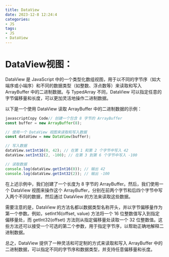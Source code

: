 ```yaml
---
title: DataView
date: 2023-12-8 12:24:4
categories:
- JS
tags:
- JS
- DataView
---
```


# DataView视图：
DataView 是 JavaScript 中的一个类型化数组视图，用于以不同的字节序（如大端序或小端序）和不同的数据类型（如整数、浮点数等）来读取和写入 ArrayBuffer 中的二进制数据。与 TypedArray 不同，DataView 可以指定任意的字节偏移量和长度，可以更加灵活地操作二进制数据。

以下是一个使用 DataView 读取 ArrayBuffer 中的二进制数据的示例：
```js
javascriptCopy Code// 创建一个包含 8 字节的 ArrayBuffer
const buffer = new ArrayBuffer(8);

// 使用一个 DataView 视图来读取和写入数据
const dataView = new DataView(buffer);

// 写入数据
dataView.setInt16(0, 42); // 在第 1 和第 2 个字节中写入 42
dataView.setInt32(2, -100); // 在第 3 到第 6 个字节中写入 -100

// 读取数据
console.log(dataView.getInt16(0)); // 输出 42
console.log(dataView.getInt32(2)); // 输出 -100
```
在上述示例中，我们创建了一个长度为 8 字节的 ArrayBuffer。然后，我们使用一个 DataView 视图来操作这个 ArrayBuffer，分别在前两个字节和后四个字节中写入两个不同的数据，然后通过 DataView 的方法来读取这些数据。

需要注意的是，DataView 的方法名都以数据类型名称开头，并以字节偏移量作为第一个参数。例如，setInt16(offset, value) 方法将一个 16 位整数值写入到指定偏移量处，而 getInt32(offset) 方法则从指定偏移量处读取一个 32 位整数值。这些方法还可以接受一个可选的第二个参数，用于指定字节序，以帮助正确地解释二进制数据。

总之，DataView 提供了一种灵活和可定制的方式来读取和写入 ArrayBuffer 中的二进制数据，可以指定不同的字节序和数据类型，并支持任意偏移量和长度。

